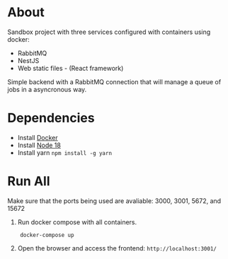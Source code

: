 # About

Sandbox project with three services configured with containers using docker:
- RabbitMQ
- NestJS
- Web static files - (React framework)

Simple backend with a RabbitMQ connection that will manage a queue of jobs in a asyncronous way.

# Dependencies

- Install [Docker](https://docs.docker.com/engine/install/)
- Install [Node 18](https://nodejs.org/en/download)
- Install yarn `npm install -g yarn`

# Run All

Make sure that the ports being used are avaliable: 3000, 3001, 5672, and 15672

1. Run docker compose with all containers. 
```
    docker-compose up
```

2. Open the browser and access the frontend: `http://localhost:3001/`
